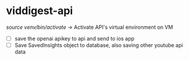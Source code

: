 # viddigest-api

*source venv/bin/activate* -> Activate API's virtual environment on VM

- [ ] save the openai apikey to api and send to ios app
- [ ] Save SavedInsights object to database, also saving other youtube api data
